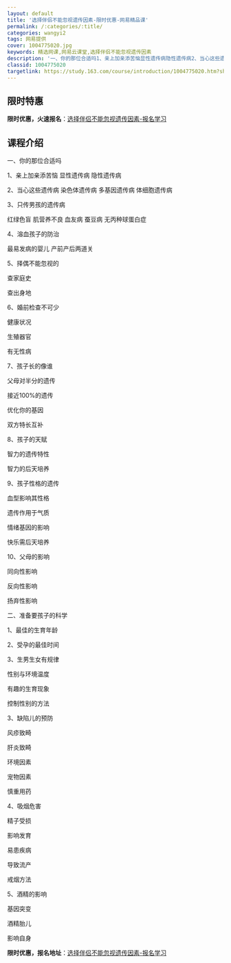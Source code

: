 ```yaml
---
layout: default
title: '选择伴侣不能忽视遗传因素-限时优惠-网易精品课'
permalink: /:categories/:title/
categories: wangyi2
tags: 网易提供
cover: 1004775020.jpg
keywords: 精选网课,网易云课堂,选择伴侣不能忽视遗传因素
description: '一、你的那位合适吗1、亲上加亲添苦恼显性遗传病隐性遗传病2、当心这些遗传病染色体遗传病多基因遗传病体细胞遗传病3、只传男'
classid: 1004775020
targetlink: https://study.163.com/course/introduction/1004775020.htm?share=1&shareId=1025206652&utm_campaign=share&utm_medium=iphoneShare&utm_source=&utm_u=1025206652
---
```


## 限时特惠

**限时优惠，火速报名**：[选择伴侣不能忽视遗传因素-报名学习](https://study.163.com/course/introduction/1004775020.htm?share=1&shareId=1025206652&utm_campaign=share&utm_medium=iphoneShare&utm_source=&utm_u=1025206652)

## 课程介绍

一、你的那位合适吗

1、亲上加亲添苦恼    显性遗传病     隐性遗传病

2、当心这些遗传病    染色体遗传病     多基因遗传病     体细胞遗传病

3、只传男孩的遗传病 

   红绿色盲     肌营养不良     血友病     蚕豆病     无丙种球蛋白症

4、溶血孩子的防治

   最易发病的婴儿    产前产后两道关

5、择偶不能忽视的 

   查家庭史

   查出身地 

6、婚前检查不可少

   健康状况

   生殖器官

   有无性病

7、孩子长的像谁 

   父母对半分的遗传

   接近100%的遗传 

   优化你的基因

   双方特长互补

8、孩子的天赋 

   智力的遗传特性

   智力的后天培养

9、孩子性格的遗传

   血型影响其性格

   遗传作用于气质

   情绪基因的影响

   快乐需后天培养

10、父母的影响

   同向性影响

   反向性影响

   扬弃性影响  

二、准备要孩子的科学

1、最佳的生育年龄 

2、受孕的最佳时间 

3、生男生女有规律

   性别与环境温度

   有趣的生育现象

   控制性别的方法

3、缺陷儿的预防

   风疹致畸 

   肝炎致畸 

   环境因素 

   宠物因素 

   慎重用药 

4、吸烟危害

   精子受损

   影响发育

   易患疾病

   导致流产

   戒烟方法

5、酒精的影响 

   基因突变

   酒精胎儿

   影响自身

**限时优惠，报名地址**：[选择伴侣不能忽视遗传因素-报名学习](https://study.163.com/course/introduction/1004775020.htm?share=1&shareId=1025206652&utm_campaign=share&utm_medium=iphoneShare&utm_source=&utm_u=1025206652)

